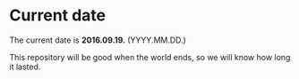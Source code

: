 # Current date

The current date is **2016.09.19.** (YYYY.MM.DD.)

This repository will be good when the world ends, so we will know how long it lasted.